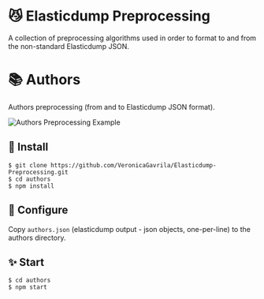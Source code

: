 # :smirk_cat: Elasticdump Preprocessing
A collection of preprocessing algorithms used in order to format to and from the non-standard Elasticdump JSON.

# :books: Authors 
Authors preprocessing (from and to Elasticdump JSON format).

![Authors Preprocessing Example](https://i.imgur.com/RFbLMuI.png)

## :hammer: Install

    $ git clone https://github.com/VeronicaGavrila/Elasticdump-Preprocessing.git
    $ cd authors
    $ npm install

## :wrench: Configure

Copy `authors.json` (elasticdump output - json objects, one-per-line) to the authors directory.

## :sparkles: Start
    $ cd authors
    $ npm start